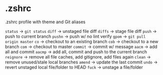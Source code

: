 # .zshrc
.zshrc profile with theme and Git aliases

`status` -> `git status`
`diff` -> unstaged file diff
`diffs` -> stage file diff
`push` -> push to current branch
`pushn` -> push w/ no lint verify
`gpom` -> `git pull origin master`
`co` -> checkout to an existing branch
`cob` -> checkout to a new branch
`com` -> checkout to master
`commit` -> commit w/ message
`aacm` -> add all and commit
`aacmp` -> add all, commit and push to the current branch
`reignore` -> remove all file caches, add gitignore, add files again
`clean` -> remove unused/stale local branches
`amend` -> update the last commit
`undo` -> revert unstaged local file/folder to HEAD
`fuck` -> unstage a file/folder
